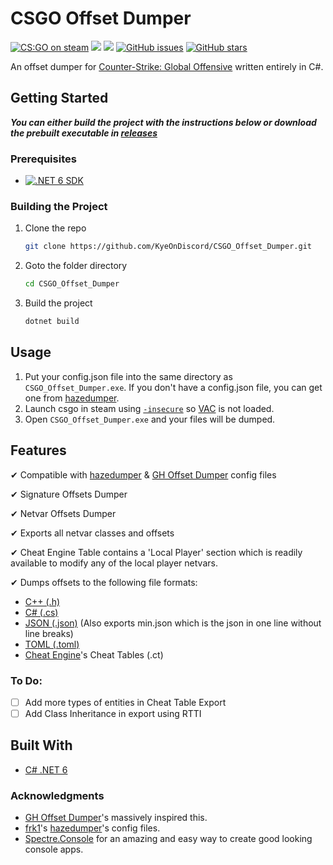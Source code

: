 # CSGO Offset Dumper

[![CS:GO on steam](https://img.shields.io/badge/Steam-CS%3AGO-grey?labelColor=black&logo=Steam)](https://store.steampowered.com/app/730/CounterStrike_Global_Offensive/)
![](https://img.shields.io/github/languages/top/KyeOnDiscord/csgo_offset_dumper)
![](https://img.shields.io/github/downloads/kyeondiscord/csgo_offset_dumper/total?color=32a852)
[![GitHub issues](https://img.shields.io/github/issues/KyeOnDiscord/CSGO_Offset_Dumper)](https://github.com/KyeOnDiscord/CSGO_Offset_Dumper/issues)
[![GitHub stars](https://img.shields.io/github/stars/KyeOnDiscord/CSGO_Offset_Dumper)](https://github.com/KyeOnDiscord/CSGO_Offset_Dumper/stargazers)





An offset dumper for [Counter-Strike: Global Offensive](https://store.steampowered.com/app/730/CounterStrike_Global_Offensive/) written entirely in C#.




## Getting Started
___You can either build the project with the instructions below or download the prebuilt executable in [releases](https://github.com/KyeOnDiscord/CSGO_Offset_Dumper/releases)___

### Prerequisites
* [![.NET 6 SDK](https://img.shields.io/badge/.NET-6_SDK-5a25e3)](https://dotnet.microsoft.com/en-us/download/dotnet/6.0)

### Building the Project
1. Clone the repo
   ```sh
   git clone https://github.com/KyeOnDiscord/CSGO_Offset_Dumper.git
   ```
2. Goto the folder directory
   ```sh
   cd CSGO_Offset_Dumper
   ```
4. Build the project
   ```sh
   dotnet build
   ```
   
   
## Usage

1. Put your config.json file into the same directory as `CSGO_Offset_Dumper.exe`. If you don't have a config.json file, you can get one from [hazedumper](https://github.com/frk1/hazedumper/blob/master/config.json).
2.  Launch csgo in steam using [`-insecure`](https://guidedhacking.com/threads/how-to-bypass-vac-valve-anti-cheat-info.8125/) so [VAC](https://en.wikipedia.org/wiki/Valve_Anti-Cheat) is not loaded.
3.  Open `CSGO_Offset_Dumper.exe` and your files will be dumped.

## Features

✔ Compatible with [hazedumper](https://github.com/frk1/hazedumper/blob/master/config.json) & [GH Offset Dumper](https://guidedhacking.com/resources/guided-hacking-offset-dumper-gh-offset-dumper.51/) config files

✔ Signature Offsets Dumper

✔ Netvar Offsets Dumper

✔ Exports all netvar classes and offsets

✔ Cheat Engine Table contains a 'Local Player' section which is readily available to modify any of the local player netvars.

✔ Dumps offsets to the following file formats:
* [C++ (.h)](https://github.com/topics/cpp)
* [C# (.cs)](https://github.com/topics/csharp)
* [JSON (.json)](https://github.com/topics/json) (Also exports min.json which is the json in one line without line breaks)
* [TOML (.toml)](https://github.com/toml-lang/toml)
* [Cheat Engine](https://www.cheatengine.org/)'s Cheat Tables (.ct)

### To Do:

- [ ] Add more types of entities in Cheat Table Export
- [ ] Add Class Inheritance in export using RTTI

## Built With

* [C# .NET 6](https://dotnet.microsoft.com/en-us/download/dotnet/6.0)


### Acknowledgments
* [GH Offset Dumper](https://github.com/guided-hacking/GH-Offset-Dumper)'s massively inspired this.
* [frk1](https://github.com/frk1)'s [hazedumper](https://github.com/frk1/hazedumper)'s config files.
* [Spectre.Console](https://github.com/spectreconsole/spectre.console) for an amazing and easy way to create good looking console apps.
